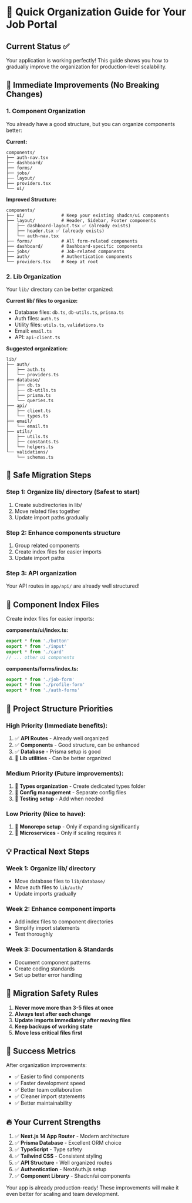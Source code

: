 # 🚀 Quick Organization Guide for Your Job Portal

## Current Status ✅
Your application is working perfectly! This guide shows you how to gradually improve the organization for production-level scalability.

## 🎯 Immediate Improvements (No Breaking Changes)

### 1. Component Organization
You already have a good structure, but you can organize components better:

**Current:**
```
components/
├── auth-nav.tsx
├── dashboard/
├── forms/
├── jobs/
├── layout/
├── providers.tsx
└── ui/
```

**Improved Structure:**
```
components/
├── ui/              # Keep your existing shadcn/ui components
├── layout/          # Header, Sidebar, Footer components
│   ├── dashboard-layout.tsx ✅ (already exists)
│   ├── header.tsx ✅ (already exists)
│   └── auth-nav.tsx
├── forms/           # All form-related components
├── dashboard/       # Dashboard-specific components
├── jobs/            # Job-related components
├── auth/            # Authentication components
└── providers.tsx    # Keep at root
```

### 2. Lib Organization
Your `lib/` directory can be better organized:

**Current lib/ files to organize:**
- Database files: `db.ts`, `db-utils.ts`, `prisma.ts`
- Auth files: `auth.ts`
- Utility files: `utils.ts`, `validations.ts`
- Email: `email.ts`
- API: `api-client.ts`

**Suggested organization:**
```
lib/
├── auth/
│   ├── auth.ts
│   └── providers.ts
├── database/
│   ├── db.ts
│   ├── db-utils.ts
│   ├── prisma.ts
│   └── queries.ts
├── api/
│   ├── client.ts
│   └── types.ts
├── email/
│   └── email.ts
├── utils/
│   ├── utils.ts
│   ├── constants.ts
│   └── helpers.ts
└── validations/
    └── schemas.ts
```

## 🔧 Safe Migration Steps

### Step 1: Organize lib/ directory (Safest to start)
1. Create subdirectories in lib/
2. Move related files together
3. Update import paths gradually

### Step 2: Enhance components structure
1. Group related components
2. Create index files for easier imports
3. Update import paths

### Step 3: API organization
Your API routes in `app/api/` are already well structured!

## 🎨 Component Index Files
Create index files for easier imports:

**components/ui/index.ts:**
```typescript
export * from './button'
export * from './input' 
export * from './card'
// ... other ui components
```

**components/forms/index.ts:**
```typescript
export * from './job-form'
export * from './profile-form'
export * from './auth-forms'
```

## 📁 Project Structure Priorities

### High Priority (Immediate benefits):
1. ✅ **API Routes** - Already well organized
2. ✅ **Components** - Good structure, can be enhanced  
3. ✅ **Database** - Prisma setup is good
4. 🔄 **Lib utilities** - Can be better organized

### Medium Priority (Future improvements):
1. 📁 **Types organization** - Create dedicated types folder
2. 📁 **Config management** - Separate config files
3. 📁 **Testing setup** - Add when needed

### Low Priority (Nice to have):
1. 📁 **Monorepo setup** - Only if expanding significantly
2. 📁 **Microservices** - Only if scaling requires it

## 💡 Practical Next Steps

### Week 1: Organize lib/ directory
- Move database files to `lib/database/`
- Move auth files to `lib/auth/`  
- Update imports gradually

### Week 2: Enhance component imports
- Add index files to component directories
- Simplify import statements
- Test thoroughly

### Week 3: Documentation & Standards  
- Document component patterns
- Create coding standards
- Set up better error handling

## 🚦 Migration Safety Rules

1. **Never move more than 3-5 files at once**
2. **Always test after each change**  
3. **Update imports immediately after moving files**
4. **Keep backups of working state**
5. **Move less critical files first**

## 🎯 Success Metrics

After organization improvements:
- ✅ Easier to find components
- ✅ Faster development speed
- ✅ Better team collaboration
- ✅ Cleaner import statements
- ✅ Better maintainability

## 🔥 Your Current Strengths

1. ✅ **Next.js 14 App Router** - Modern architecture
2. ✅ **Prisma Database** - Excellent ORM choice
3. ✅ **TypeScript** - Type safety
4. ✅ **Tailwind CSS** - Consistent styling
5. ✅ **API Structure** - Well organized routes
6. ✅ **Authentication** - NextAuth.js setup
7. ✅ **Component Library** - Shadcn/ui components

Your app is already production-ready! These improvements will make it even better for scaling and team development.
